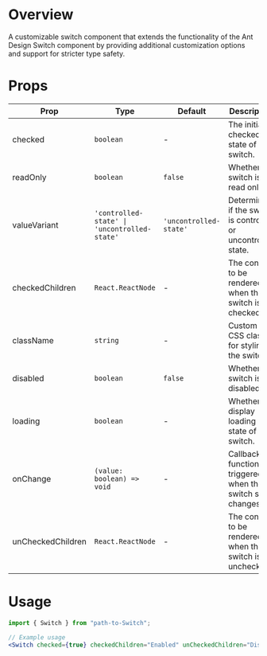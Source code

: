 # Overview

A customizable switch component that extends the functionality of the Ant Design Switch component by providing additional customization options and support for stricter type safety.

# Props

| Prop              | Type                                         | Default                | Description                                                   |
| ----------------- | -------------------------------------------- | ---------------------- | ------------------------------------------------------------- |
| checked           | `boolean`                                    | -                      | The initial checked state of the switch.                      |
| readOnly          | `boolean`                                    | `false`                | Whether the switch is read only.                              |
| valueVariant      | `'controlled-state' \| 'uncontrolled-state'` | `'uncontrolled-state'` | Determines if the switch is controlled or uncontrolled state. |
| checkedChildren   | `React.ReactNode`                            | -                      | The content to be rendered when the switch is checked.        |
| className         | `string`                                     | -                      | Custom CSS class for styling the switch.                      |
| disabled          | `boolean`                                    | `false`                | Whether the switch is disabled.                               |
| loading           | `boolean`                                    | -                      | Whether to display loading state of switch.                   |
| onChange          | `(value: boolean) => void`                   | -                      | Callback function triggered when the switch state changes.    |
| unCheckedChildren | `React.ReactNode`                            | -                      | The content to be rendered when the switch is unchecked.      |

# Usage

```jsx
import { Switch } from "path-to-Switch";

// Example usage
<Switch checked={true} checkedChildren="Enabled" unCheckedChildren="Disabled" className="custom-switch" disabled={false} loading={false} onChange={(value) => console.log("Switch state changed:", value)} />;
```
